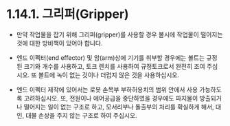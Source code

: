 ﻿# 1.14.1. 그리퍼(Gripper)

* 만약 작업물을 잡기 위해 그리퍼(gripper)를 사용할 경우 불시에 작업물이 떨어지는 것에 대한 방비책이 있어야 합니다.

* 엔드 이펙터(end effector) 및 암(arm)상에 기기를 취부할 경우에는 볼트는 규정된 크기와 개수를 사용하고, 토크 렌치를 사용하여 규정토크로서 완전히 조여 주십시오. 또 볼트에 녹이 없는 것이나 더럽지 않은 것을 사용하십시오. 

* 엔드 이펙터 제작에 있어서는 로봇 손목부 부하허용치의 범위 안에서 사용 가능하도록 고려하십시오. 또, 전원이나 에어공급을 중단하였을 경우에도 파지물이 방출되거나 떨어지는 일이 없는 구조로 하고, 모서리부나 돌출부의 처리를 확실하게 해서, 대인, 대물 손상을 주지 않는 구조로 하여 주십시오.
